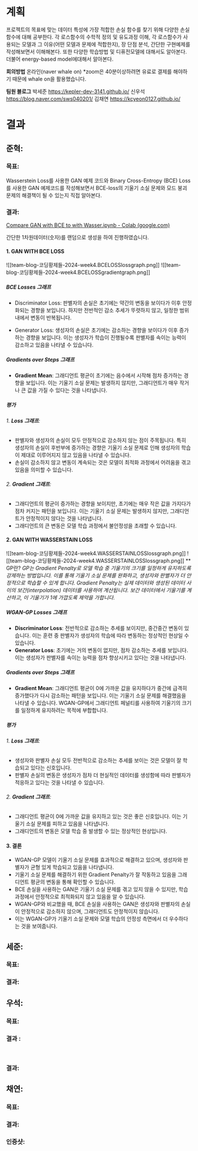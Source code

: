 # 계획
프로젝트의 목표에 맞는 데이터 특성에 가장 적합한 손실 함수를 찾기 위해 다양한 손실함수에 대해 공부한다. 각 로스함수의 수학적 정의 및 유도과정 이해, 각 로스함수가 사용되는 모델과 그 이유(어떤 모델과 문제에 적합한지), 장 단점 분석, 간단한 구현예제를 작성해보면서 이해해본다. 또한 다양한 학습방법 및 디퓨전모델에 대해서도 알아본다. 더불어 energy-based model에대해서 알아본다.


**회의방법**
온라인(naver whale on) *zoom은 40분이상하려면 유료로 결제를 해야하기 때문에 whale on을 활용했습니다. 

**팀원 블로그**
박세준 https://kepler-dev-3141.github.io/
신우석 https://blog.naver.com/sws040201/
김채연 https://kcyeon0127.github.io/


# 결과

## 준혁:
### 목표: 
Wasserstein Loss를 사용한 GAN 예제 코드와 Binary Cross-Entropy (BCE) Loss를 사용한 GAN 예제코드를 작성해보면서 BCE-loss의 기울기 소실 문제와 모드 붕괴 문제의 해결책이 될 수 있는지 직접 알아본다.

### 결과:
[Compare GAN with BCE to with Wasser.ipynb - Colab (google.com)](https://colab.research.google.com/drive/1oQKL3AEJPOhZGUZVm0DrDM30hX68jYgz#scrollTo=BhxXGq-SEsQW)

간단한 1차원데이터(숫자)를 랜덤으로 생성을 하여 진행하였습니다.

#### 1. GAN WITH BCE LOSS

![[team-blog-코딩황제들-2024-week4.BCELOSSlossgraph.png]]
![[team-blog-코딩황제들-2024-week4.BCELOSSgradientgraph.png]]
##### BCE Losses 그래프

- Discriminator Loss: 판별자의 손실은 초기에는 약간의 변동을 보이다가 이후 안정화되는 경향을 보입니다. 하지만 전반적인 감소 추세가 뚜렷하지 않고, 일정한 범위 내에서 변동이 반복됩니다.

- Generator Loss: 생성자의 손실은 초기에는 감소하는 경향을 보이다가 이후 증가하는 경향을 보입니다. 이는 생성자가 학습이 진행될수록 판별자를 속이는 능력이 감소하고 있음을 나타낼 수 있습니다.

##### Gradients over Steps 그래프

- **Gradient Mean**: 그래디언트 평균이 초기에는 음수에서 시작해 점차 증가하는 경향을 보입니다. 이는 기울기 소실 문제는 발생하지 않지만, 그래디언트가 매우 작거나 큰 값을 가질 수 있다는 것을 나타냅니다.


##### 평가

###### 1. **Loss 그래프**:
- 판별자와 생성자의 손실이 모두 안정적으로 감소하지 않는 점이 주목됩니다. 특히 생성자의 손실이 후반부에 증가하는 경향은 기울기 소실 문제로 인해 생성자의 학습이 제대로 이루어지지 않고 있음을 나타낼 수 있습니다.
- 손실이 감소하지 않고 변동이 계속되는 것은 모델이 최적화 과정에서 어려움을 겪고 있음을 의미할 수 있습니다.
###### 2. **Gradient 그래프**:
- 그래디언트의 평균이 증가하는 경향을 보이지만, 초기에는 매우 작은 값을 가지다가 점차 커지는 패턴을 보입니다. 이는 기울기 소실 문제는 발생하지 않지만, 그래디언트가 안정적이지 않다는 것을 나타냅니다.
- 그래디언트의 큰 변동은 모델 학습 과정에서 불안정성을 초래할 수 있습니다.

#### 2. GAN WITH WASSERSTAIN LOSS

![[team-blog-코딩황제들-2024-week4.WASSERSTAINLOSSlossgraph.png]]
![[team-blog-코딩황제들-2024-week4.WASSERSTAINLOSSlossgraph.png]]
** GP란?
*GP는 Gradient Penalty로 모델 학습 중 기울기의 크기를 일정하게 유지하도록 강제하는 방법입니다. 이를 통해 기울기 소실 문제를 완화하고, 생성자와 판별자가 더 안정적으로 학습할 수 있게 합니다. Gradient Penalty는 실제 데이터와 생성된 데이터 사이의 보간(interpolation) 데이터를 사용하여 계산됩니다. 보간 데이터에서 기울기를 계산하고, 이 기울기가 1에 가깝도록 제약을 가합니다.*
##### WGAN-GP Losses 그래프

- **Discriminator Loss**: 전반적으로 감소하는 추세를 보이지만, 중간중간 변동이 있습니다. 이는 훈련 중 판별자가 생성자의 학습에 따라 변동하는 정상적인 현상일 수 있습니다.
- **Generator Loss**: 초기에는 거의 변동이 없지만, 점차 감소하는 추세를 보입니다. 이는 생성자가 판별자를 속이는 능력을 점차 향상시키고 있다는 것을 나타냅니다.

##### Gradients over Steps 그래프

- **Gradient Mean**: 그래디언트 평균이 0에 가까운 값을 유지하다가 중간에 급격히 증가했다가 다시 감소하는 패턴을 보입니다. 이는 기울기 소실 문제를 해결했음을 나타낼 수 있습니다. WGAN-GP에서 그래디언트 페널티를 사용하여 기울기의 크기를 일정하게 유지하려는 목적에 부합합니다.

##### 평가
###### 1. **Loss 그래프**:

- 생성자와 판별자 손실 모두 전반적으로 감소하는 추세를 보이는 것은 모델이 잘 학습되고 있다는 신호입니다.
- 판별자 손실의 변동은 생성자가 점차 더 현실적인 데이터를 생성함에 따라 판별자가 적응하고 있다는 것을 나타낼 수 있습니다.
###### 2. **Gradient 그래프**:

- 그래디언트 평균이 0에 가까운 값을 유지하고 있는 것은 좋은 신호입니다. 이는 기울기 소실 문제를 피하고 있음을 나타냅니다.
- 그래디언트의 변동은 모델 학습 중 발생할 수 있는 정상적인 현상입니다.

#### 3. 결론

- WGAN-GP 모델이 기울기 소실 문제를 효과적으로 해결하고 있으며, 생성자와 판별자가 균형 있게 학습되고 있음을 나타냅니다.
- 기울기 소실 문제를 해결하기 위한 Gradient Penalty가 잘 작동하고 있음을 그래디언트 평균의 변동을 통해 확인할 수 있습니다.
- BCE 손실을 사용하는 GAN은 기울기 소실 문제를 겪고 있지 않을 수 있지만, 학습 과정에서 안정적으로 최적화되지 않고 있음을 알 수 있습니다.
- WGAN-GP와 비교했을 때, BCE 손실을 사용하는 GAN은 생성자와 판별자의 손실이 안정적으로 감소하지 않으며, 그래디언트도 안정적이지 않습니다.
- 이는 WGAN-GP가 기울기 소실 문제와 모델 학습의 안정성 측면에서 더 우수하다는 것을 보여줍니다.


## 세준:
### 목표: 


### 결과:


## 우석:
### 목표:



### 결과 :



​



### 결과:


## 채연:
### 목표: 




### 결과:





### 인증샷: